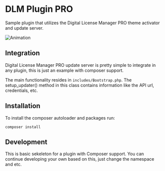 # DLM Plugin PRO

Sample plugin that utilizes the Digital License Manager PRO theme activator and update server.

![Animation](https://user-images.githubusercontent.com/5760249/144770798-6a679694-955f-41f2-8faf-be473d8cc474.gif)

## Integration

Digital License Manager PRO update server is pretty simple to integrate in any plugin, this is just an example with composer support.

The main functionality resides in `includes/Bootstrap.php`.  The setup_updater() method in this class contains information like the API url, credentials, etc.

## Installation

To install the composer autoloader and packages run:

```
composer install
```

## Development

This is basic sekeleton for a plugin with Composer support. You can continue developing your own based on this, just change the namespace and etc.
